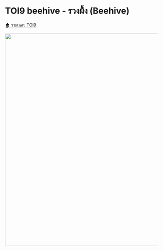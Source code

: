 <!-- @codegen_problem begin -->
# TOI9 beehive - รวงผึ้ง (Beehive)

[🏠 รวมเฉลย TOI9](../)

<img width="700" src="https://github.com/krist7599555/toi/assets/19445033/80c80822-7583-4bcd-a705-dae3eacdee85" />
<!-- @codegen_problem end -->
